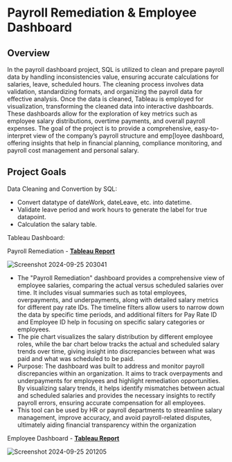 # Payroll Remediation & Employee Dashboard

## Overview
In the payroll dashboard project, SQL is utilized to clean and prepare payroll data by handling inconsistencies value, ensuring accurate calculations for salaries, leave, scheduled hours. The cleaning process involves data validation, standardizing formats, and organizing the payroll data for effective analysis.
Once the data is cleaned, Tableau is employed for visualization, transforming the cleaned data into interactive dashboards. These dashboards allow for the exploration of key metrics such as employee salary distributions, overtime payments, and overall payroll expenses. The goal of the project is to provide a comprehensive, easy-to-interpret view of the company’s payroll structure and emp[loyee dashboard, offering insights that help in financial planning, compliance monitoring, and payroll cost management and personal salary.

## Project Goals

Data Cleaning and Convertion by SQL:
* Convert datatype of dateWork, dateLeave, etc. into datetime.
* Validate leave period and work hours to generate the label for true datapoint.
* Calculation the salary table.

Tableau Dashboard:

Payroll Remediation - **[Tableau Report](https://public.tableau.com/app/profile/brian.ong1771/viz/PayrollRemediation/PAYROLLREMEDIATION?publish=yes)**

![Screenshot 2024-09-25 203041](https://github.com/user-attachments/assets/1490c9d8-9794-465c-adfc-f01c62b55d93)

* The "Payroll Remediation" dashboard provides a comprehensive view of employee salaries, comparing the actual versus scheduled salaries over time. It includes visual summaries such as total employees, overpayments, and underpayments, along with detailed salary metrics for different pay rate IDs. The timeline filters allow users to narrow down the data by specific time periods, and additional filters for Pay Rate ID and Employee ID help in focusing on specific salary categories or employees.
* The pie chart visualizes the salary distribution by different employee roles, while the bar chart below tracks the actual and scheduled salary trends over time, giving insight into discrepancies between what was paid and what was scheduled to be paid.
* Purpose: The dashboard was built to address and monitor payroll discrepancies within an organization. It aims to track overpayments and underpayments for employees and highlight remediation opportunities. By visualizing salary trends, it helps identify mismatches between actual and scheduled salaries and provides the necessary insights to rectify payroll errors, ensuring accurate compensation for all employees.
* This tool can be used by HR or payroll departments to streamline salary management, improve accuracy, and avoid payroll-related disputes, ultimately aiding financial transparency within the organization

Employee Dashboard - **[Tableau Report](https://public.tableau.com/app/profile/brian.ong1771/viz/EmpoyeeDashboard/EMPLOYEEDASHBOARD?publish=yes)**

![Screenshot 2024-09-25 201205](https://github.com/user-attachments/assets/8f852695-e079-412b-a11e-ddaff93c0151)


